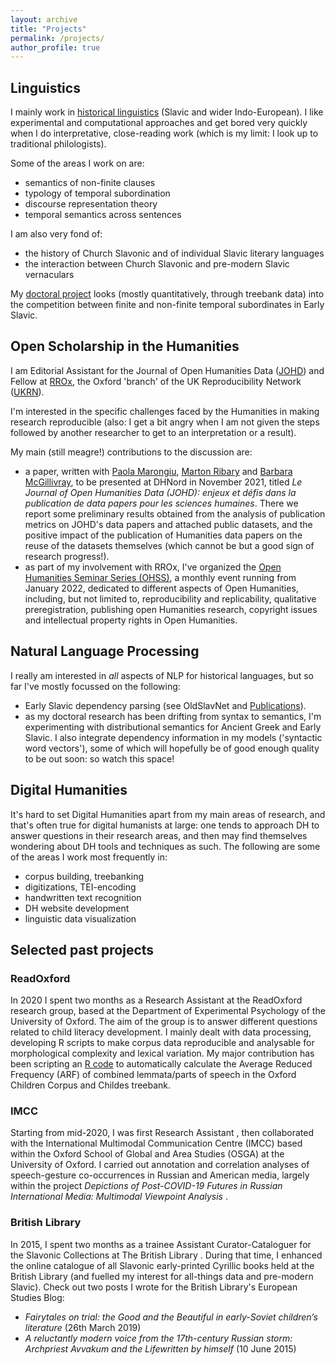 ```yaml
---
layout: archive
title: "Projects"
permalink: /projects/
author_profile: true
---
```


## Linguistics

I mainly work in [historical linguistics](https://www.britannica.com/science/historical-linguistics) (Slavic and wider Indo-European). I like experimental and computational approaches and get bored very quickly when I do interpretative, close-reading work (which is my limit: I look up to traditional philologists). 

Some of the areas I work on are:
<ul class="fa-ul">
    <li><i class="fa-li fa fa-sign-language"></i>semantics of non-finite clauses</li>
    <li><i class="fa-li fa fa-sign-language"></i>typology of temporal subordination</li>
    <li><i class="fa-li fa fa-sign-language"></i>discourse representation theory</li>
    <li><i class="fa-li fa fa-sign-language"></i>temporal semantics across sentences</li>
</ul>

I am also very fond of:
<ul class="fa-ul">
    <li><i class="fa-li fa fa-sign-language"></i>the history of Church Slavonic and of individual Slavic literary languages</li>
    <li><i class="fa-li fa fa-sign-language"></i>the interaction between Church Slavonic and pre-modern Slavic vernaculars</li>
</ul>

<i class="fas fa-hand-point-right"></i> My <a href="https://www.granduniondtp.ac.uk/people/nilo-pedrazzini">doctoral project</a> looks (mostly quantitatively, through treebank data) into the competition between finite and non-finite temporal subordinates in Early Slavic.

## Open Scholarship in the Humanities

I am Editorial Assistant for the Journal of Open Humanities Data ([JOHD](https://openhumanitiesdata.metajnl.com)) and Fellow at [RROx](https://ox.ukrn.org/people/#NiloPedrazzini), the Oxford 'branch' of the UK Reproducibility Network ([UKRN](https://www.ukrn.org)). 

I'm interested in the specific challenges faced by the Humanities in making research reproducible (also: I get a bit angry when I am not given the steps followed by another researcher to get to an interpretation or a result). 

My main (still meagre!) contributions to the discussion are:
<ul class="fa-ul">
    <li><i class="fa-li fa fa-code-branch"></i>a paper, written with <a href="https://www.unine.ch/isla/home/equipe/paola-marongiu.html">Paola Marongiu</a>, <a href="https://www.surrey.ac.uk/people/marton-ribary">Marton Ribary</a> and <a href="https://www.turing.ac.uk/people/researchers/barbara-mcgillivray">Barbara McGillivray</a>, to be presented at DHNord <a href="https://www.meshs.fr/page/dhnord_2020"><i class="fas fa-external-link-alt"></i></a> in November 2021, titled <i>Le Journal of Open Humanities Data (JOHD): enjeux et défis dans la publication de data papers pour les sciences humaines</i>. There we report some preliminary results obtained from the analysis of publication metrics on JOHD's data papers and attached public datasets, and the positive impact of the publication of Humanities data papers on the reuse of the datasets themselves (which cannot be but a good sign of research progress!).</li>
    <li><i class="fa-li fa fa-code-branch"></i>as part of my involvement with RROx, I've organized the <a href="https://openhumanitiesseminar.github.io">Open Humanities Seminar Series (OHSS)</a>, a monthly event running from January 2022, dedicated to different aspects of Open Humanities, including, but not limited to, reproducibility and replicability, qualitative preregistration, publishing open Humanities research, copyright issues and intellectual property rights in Open Humanities.</li>
</ul>

## Natural Language Processing

I really am interested in *all* aspects of NLP for historical languages, but so far I've mostly focussed on the following:

<ul class="fa-ul">
    <li><i class="fa-li fa fa-terminal"></i>Early Slavic dependency parsing (see OldSlavNet <a href="https://npedrazzini.github.io/OldSlavNet/"><i class="fas fa-external-link-alt"></i></a> and <a href="https://npedrazzini.github.io/publications/">Publications</a>).</li>
    <li><i class="fa-li fa fa-terminal"></i>as my doctoral research has been drifting from syntax to semantics, I'm experimenting with distributional semantics for Ancient Greek and Early Slavic. I also integrate dependency information in my models ('syntactic word vectors'), some of which will hopefully be of good enough quality to be out soon: so watch this space!</li>
</ul>

## Digital Humanities

It's hard to set Digital Humanities apart from my main areas of research, and that's often true for digital humanists at large: one tends to approach DH to answer questions in their research areas, and then may find themselves wondering about DH tools and techniques as such. The following are some of the areas I work most frequently in:

<ul class="fa-ul">
    <li><i class="fa-li fa fa-code"></i>corpus building, treebanking</li>
    <li><i class="fa-li fa fa-code"></i>digitizations, TEI-encoding</li>
    <li><i class="fa-li fa fa-code"></i>handwritten text recognition</li>
    <li><i class="fa-li fa fa-code"></i>DH website development</li>
    <li><i class="fa-li fa fa-code"></i>linguistic data visualization</li>
</ul>

## Selected past projects
### ReadOxford
In 2020 I spent two months as a Research Assistant at the ReadOxford <a href="https://readoxford.org/our-research"><i class="fas fa-external-link-alt"></i></a> research group, based at the Department of Experimental Psychology <a href="https://www.psy.ox.ac.uk"><i class="fas fa-external-link-alt"></i></a> of the University of Oxford. The aim of the group is to answer different questions related to child literacy development.
I mainly dealt with data processing, developing R scripts to make corpus data reproducible and analysable for morphological complexity and lexical variation. My major contribution has been scripting an <a href="https://github.com/npedrazzini/averageReducedFrequency">R code</a> to automatically calculate the Average Reduced Frequency (ARF) of combined lemmata/parts of speech in the Oxford Children Corpus <a href="https://www.sketchengine.eu/oxford-childrens-corpus/"><i class="fas fa-external-link-alt"></i></a> and Childes <a href="https://childes.talkbank.org"><i class="fas fa-external-link-alt"></i></a> treebank.

### IMCC
Starting from mid-2020, I was first Research Assistant <a href="https://imcc.web.ox.ac.uk/people/mr-nilo-pedrazzini"><i class="fas fa-external-link-alt"></i></a>, then collaborated with the International Multimodal Communication Centre (IMCC) <a href="https://imcc.web.ox.ac.uk"><i class="fas fa-external-link-alt"></i></a> based within the Oxford School of Global and Area Studies (OSGA) at the University of Oxford. I carried out annotation and correlation analyses of speech-gesture co-occurrences in Russian and American media, largely within the project <i>Depictions of Post-COVID-19 Futures in Russian International Media: Multimodal Viewpoint Analysis</i> <a href="https://imcc.web.ox.ac.uk/projects"><i class="fas fa-external-link-alt"></i></a>. 

### British Library
In 2015, I spent two months as a trainee Assistant Curator-Cataloguer for the Slavonic Collections at The British Library <a href="https://www.bl.uk/subjects/slavonic-studies#"><i class="fas fa-external-link-alt"></i></a>. During that time, I enhanced the online catalogue of all Slavonic early-printed Cyrillic books held at the British Library (and fuelled my interest for all-things data and pre-modern Slavic). Check out two posts I wrote for the British Library's European Studies Blog:

<ul class="fa-ul">
    <li><i class="fa-li fa fa-paper-plane"></i><i> Fairytales on trial: the Good and the Beautiful in early-Soviet children’s literature</i> (26th March 2019) <a href="https://blogs.bl.uk/european/2019/03/fairytales-on-trial.html"><i class="fas fa-external-link-alt"></i></a></li>
    <li><i class="fa-li fa fa-paper-plane"></i><i> A reluctantly modern voice from the 17th-century Russian storm: Archpriest Avvakum and the Lifewritten by himself</i> (10 June 2015) <a href="https://blogs.bl.uk/european/2015/06/a-reluctantly-modern-voice-from-the-17th-century-russian-storm.html"><i class="fas fa-external-link-alt"></i></a>
</li>
</ul>